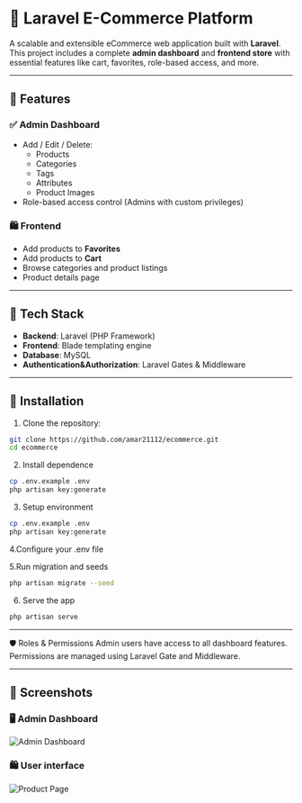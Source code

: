 # 🛒 Laravel E-Commerce Platform

A scalable and extensible eCommerce web application built with **Laravel**. This project includes a complete **admin dashboard** and **frontend store** with essential features like cart, favorites, role-based access, and more.

---

## 🚀 Features

### ✅ Admin Dashboard
- Add / Edit / Delete:
  - Products
  - Categories
  - Tags
  - Attributes
  - Product Images
- Role-based access control (Admins with custom privileges)

### 🛍️ Frontend
- Add products to **Favorites**
- Add products to **Cart**
- Browse categories and product listings
- Product details page

---

## 🧰 Tech Stack

- **Backend**: Laravel (PHP Framework)
- **Frontend**: Blade templating engine
- **Database**: MySQL
- **Authentication&Authorization**: Laravel Gates & Middleware

---

## 📂 Installation

1. Clone the repository:

```bash
git clone https://github.com/amar21112/ecommerce.git
cd ecommerce
```
2. Install dependence
```bash
cp .env.example .env
php artisan key:generate
```
3. Setup environment
```bash
cp .env.example .env
php artisan key:generate
```
4.Configure your .env file

5.Run migration and seeds
```bash
php artisan migrate --seed
```
6. Serve the app
```bash
php artisan serve
 ```
---
🛡️ Roles & Permissions
Admin users have access to all dashboard features. Permissions are managed using Laravel Gate and Middleware.

---
## 📸 Screenshots

### 🖥️ Admin Dashboard
![Admin Dashboard](public/screenshots/admin-dashboard.png)

### 🛍️ User interface
![Product Page](public/screenshots/user-page.png)
